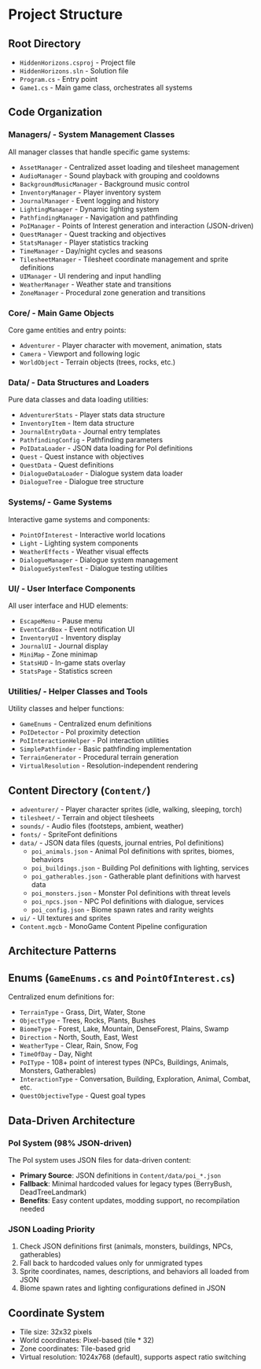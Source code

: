 # Project Structure

## Root Directory
- `HiddenHorizons.csproj` - Project file
- `HiddenHorizons.sln` - Solution file
- `Program.cs` - Entry point
- `Game1.cs` - Main game class, orchestrates all systems

## Code Organization

### Managers/ - System Management Classes
All manager classes that handle specific game systems:
- `AssetManager` - Centralized asset loading and tilesheet management
- `AudioManager` - Sound playback with grouping and cooldowns
- `BackgroundMusicManager` - Background music control
- `InventoryManager` - Player inventory system
- `JournalManager` - Event logging and history
- `LightingManager` - Dynamic lighting system
- `PathfindingManager` - Navigation and pathfinding
- `PoIManager` - Points of Interest generation and interaction (JSON-driven)
- `QuestManager` - Quest tracking and objectives
- `StatsManager` - Player statistics tracking
- `TimeManager` - Day/night cycles and seasons
- `TilesheetManager` - Tilesheet coordinate management and sprite definitions
- `UIManager` - UI rendering and input handling
- `WeatherManager` - Weather state and transitions
- `ZoneManager` - Procedural zone generation and transitions

### Core/ - Main Game Objects
Core game entities and entry points:
- `Adventurer` - Player character with movement, animation, stats
- `Camera` - Viewport and following logic
- `WorldObject` - Terrain objects (trees, rocks, etc.)

### Data/ - Data Structures and Loaders
Pure data classes and data loading utilities:
- `AdventurerStats` - Player stats data structure
- `InventoryItem` - Item data structure
- `JournalEntryData` - Journal entry templates
- `PathfindingConfig` - Pathfinding parameters
- `PoIDataLoader` - JSON data loading for PoI definitions
- `Quest` - Quest instance with objectives
- `QuestData` - Quest definitions
- `DialogueDataLoader` - Dialogue system data loader
- `DialogueTree` - Dialogue tree structure

### Systems/ - Game Systems
Interactive game systems and components:
- `PointOfInterest` - Interactive world locations
- `Light` - Lighting system components
- `WeatherEffects` - Weather visual effects
- `DialogueManager` - Dialogue system management
- `DialogueSystemTest` - Dialogue testing utilities

### UI/ - User Interface Components
All user interface and HUD elements:
- `EscapeMenu` - Pause menu
- `EventCardBox` - Event notification UI
- `InventoryUI` - Inventory display
- `JournalUI` - Journal display
- `MiniMap` - Zone minimap
- `StatsHUD` - In-game stats overlay
- `StatsPage` - Statistics screen

### Utilities/ - Helper Classes and Tools
Utility classes and helper functions:
- `GameEnums` - Centralized enum definitions
- `PoIDetector` - PoI proximity detection
- `PoIInteractionHelper` - PoI interaction utilities
- `SimplePathfinder` - Basic pathfinding implementation
- `TerrainGenerator` - Procedural terrain generation
- `VirtualResolution` - Resolution-independent rendering

## Content Directory (`Content/`)
- `adventurer/` - Player character sprites (idle, walking, sleeping, torch)
- `tilesheet/` - Terrain and object tilesheets
- `sounds/` - Audio files (footsteps, ambient, weather)
- `fonts/` - SpriteFont definitions
- `data/` - JSON data files (quests, journal entries, PoI definitions)
  - `poi_animals.json` - Animal PoI definitions with sprites, biomes, behaviors
  - `poi_buildings.json` - Building PoI definitions with lighting, services
  - `poi_gatherables.json` - Gatherable plant definitions with harvest data
  - `poi_monsters.json` - Monster PoI definitions with threat levels
  - `poi_npcs.json` - NPC PoI definitions with dialogue, services
  - `poi_config.json` - Biome spawn rates and rarity weights
- `ui/` - UI textures and sprites
- `Content.mgcb` - MonoGame Content Pipeline configuration

## Architecture Patterns



## Enums (`GameEnums.cs` and `PointOfInterest.cs`)
Centralized enum definitions for:
- `TerrainType` - Grass, Dirt, Water, Stone
- `ObjectType` - Trees, Rocks, Plants, Bushes
- `BiomeType` - Forest, Lake, Mountain, DenseForest, Plains, Swamp
- `Direction` - North, South, East, West
- `WeatherType` - Clear, Rain, Snow, Fog
- `TimeOfDay` - Day, Night
- `PoIType` - 108+ point of interest types (NPCs, Buildings, Animals, Monsters, Gatherables)
- `InteractionType` - Conversation, Building, Exploration, Animal, Combat, etc.
- `QuestObjectiveType` - Quest goal types

## Data-Driven Architecture

### PoI System (98% JSON-driven)
The PoI system uses JSON files for data-driven content:
- **Primary Source**: JSON definitions in `Content/data/poi_*.json`
- **Fallback**: Minimal hardcoded values for legacy types (BerryBush, DeadTreeLandmark)
- **Benefits**: Easy content updates, modding support, no recompilation needed

### JSON Loading Priority
1. Check JSON definitions first (animals, monsters, buildings, NPCs, gatherables)
2. Fall back to hardcoded values only for unmigrated types
3. Sprite coordinates, names, descriptions, and behaviors all loaded from JSON
4. Biome spawn rates and lighting configurations defined in JSON

## Coordinate System
- Tile size: 32x32 pixels
- World coordinates: Pixel-based (tile * 32)
- Zone coordinates: Tile-based grid
- Virtual resolution: 1024x768 (default), supports aspect ratio switching
